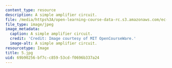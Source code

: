 ```yaml
---
content_type: resource
description: A simple amplifier circuit.
file: /media/https%3A/open-learning-course-data-rc.s3.amazonaws.com/ec-s06-practical-electronics-fall-2004/69b90256bf7cc85953cdf0696b337a24_5.jpg
file_type: image/jpeg
image_metadata:
  caption: A simple amplifier circuit.
  credit: 'Credit: Image courtesy of MIT OpenCourseWare.'
  image-alt: A simple amplifier circuit.
resourcetype: Image
title: 5.jpg
uid: 69b90256-bf7c-c859-53cd-f0696b337a24
---
```

